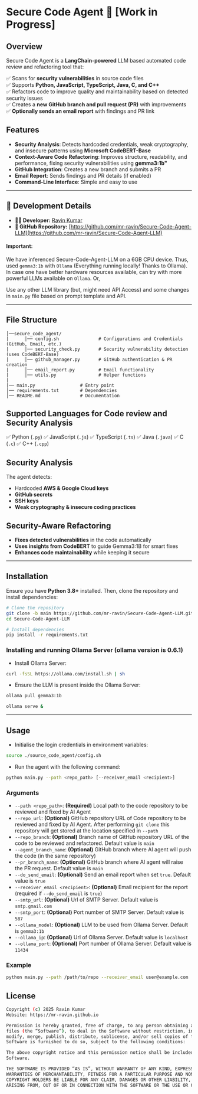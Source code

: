 # Secure Code Agent 🤖 [Work in Progress]

## Overview
Secure Code Agent is a **LangChain-powered** LLM based automated code review and refactoring tool that:

✅ Scans for **security vulnerabilities** in source code files  
✅ Supports **Python, JavaScript, TypeScript, Java, C, and C++**  
✅ Refactors code to improve quality and maintainability based on detected security issues  
✅ Creates a **new GitHub branch and pull request (PR)** with improvements  
✅ **Optionally sends an email report** with findings and PR link  

## Features
- **Security Analysis**: Detects hardcoded credentials, weak cryptography, and insecure patterns using **Microsoft CodeBERT-Base**
- **Context-Aware Code Refactoring**: Improves structure, readability, and performance, fixing security vulnerabilities using **gemma3:1b"**
- **GitHub Integration**: Creates a new branch and submits a PR
- **Email Report**: Sends findings and PR details (if enabled)
- **Command-Line Interface**: Simple and easy to use

---
## 🔧 **Development Details**
- **👨‍💻 Developer:** [Ravin Kumar](https://mr-ravin.github.io)  
- **📂 GitHub Repository:** [https://github.com/mr-ravin/Secure-Code-Agent-LLM](https://github.com/mr-ravin/Secure-Code-Agent-LLM)

#### Important: 

We have inferenced Secure-Code-Agent-LLM on a 6GB CPU device. Thus, used `gemma3:1b` with `Ollama` (Everything running locally! Thanks to Ollama). In case one have better hardware resources available, can try with more powerful LLMs available on `Ollama`. Or, 

Use any other LLM library (but, might need API Access) and some changes in `main.py` file based on prompt template and API.

---
## File Structure
```
│──secure_code_agent/
|      │── config.sh               # Configurations and Credentials (GitHub, Email, etc.)
|      │── security_check.py       # Security vulnerability detection (uses CodeBERT-Base)
|      │── github_manager.py       # GitHub authentication & PR creation
|      │── email_report.py         # Email functionality
|      │── utils.py                # Helper functions
|
|── main.py                 # Entry point
│── requirements.txt        # Dependencies
│── README.md               # Documentation
```

## Supported Languages for Code review and Security Analysis
✅ Python (`.py`)
✅ JavaScript (`.js`)
✅ TypeScript (`.ts`)
✅ Java (`.java`)
✅ C (`.c`)
✅ C++ (`.cpp`)

## Security Analysis
The agent detects:
- Hardcoded **AWS & Google Cloud keys**
- **GitHub secrets**
- **SSH keys**
- **Weak cryptography & insecure coding practices**

## Security-Aware Refactoring
- **Fixes detected vulnerabilities** in the code automatically
- **Uses insights from CodeBERT** to guide Gemma3:1B for smart fixes
- **Enhances code maintainability** while keeping it secure

---
## Installation
Ensure you have **Python 3.8+** installed. Then, clone the repository and install dependencies:

```bash
# Clone the repository
git clone -b main https://github.com/mr-ravin/Secure-Code-Agent-LLM.git
cd Secure-Code-Agent-LLM

# Install dependencies
pip install -r requirements.txt
```

### Installing and running Ollama Server (ollama version is 0.6.1)
- Install Ollama Server:
```sh
curl -fsSL https://ollama.com/install.sh | sh
```
- Ensure the LLM is present inside the Ollama Server:
```sh
ollama pull gemma3:1b
```

```sh
ollama serve &
```

---
## Usage
- Initialise the login credentials in environment variables:

```bash
source ./source_code_agent/config.sh 
```

- Run the agent with the following command:

```bash
python main.py --path <repo_path> [--receiver_email <recipient>]
```

### Arguments

- `--path <repo_path>`: **(Required)** Local path to the code repository to be  reviewed and fixed by AI Agent
- `--repo_url`: **(Optional)** GitHub repository URL of Code repository to be reviewed and fixed by AI Agent. After performing `git clone` this repository will get stored at the location specified in `--path`
- `--repo_branch`: **(Optional)** Branch name of GitHub repository URL of the code to be reviewed and refactored. Default value is `main`
- `--agent_branch_name`: **(Optional)** GitHub branch where AI agent will push the code (in the same repository)
- `--pr_branch_name`: **(Optional)** GitHub branch where AI agent will raise the PR request. Default value is `main`
- `--do_send_email`: **(Optional)** Send an email report when set `true`. Default value is `true`
- `--receiver_email <recipient>`: **(Optional)** Email recipient for the report (required if `--do_send_email` is `true`)
- `--smtp_url`: **(Optional)** Url of SMTP Server. Default value is `smtp.gmail.com`
- `--smtp_port`: **(Optional)** Port number of SMTP Server. Default value is `587`
- `--ollama_model`: **(Optional)** LLM to be used from Ollama Server. Default is `gemma3:1b`
- `--ollama_ip`: **(Optional)** Url of Ollama Server. Default value is `localhost`
- `--ollama_port`: **(Optional)** Port number of Ollama Server. Default value is `11434`

### Example
```bash
python main.py --path /path/to/repo --receiver_email user@example.com
```

## License
```sh
Copyright (c) 2025 Ravin Kumar
Website: https://mr-ravin.github.io

Permission is hereby granted, free of charge, to any person obtaining a copy of this software and associated documentation 
files (the “Software”), to deal in the Software without restriction, including without limitation the rights to use, copy, 
modify, merge, publish, distribute, sublicense, and/or sell copies of the Software, and to permit persons to whom the 
Software is furnished to do so, subject to the following conditions:

The above copyright notice and this permission notice shall be included in all copies or substantial portions of the 
Software.

THE SOFTWARE IS PROVIDED “AS IS”, WITHOUT WARRANTY OF ANY KIND, EXPRESS OR IMPLIED, INCLUDING BUT NOT LIMITED TO THE 
WARRANTIES OF MERCHANTABILITY, FITNESS FOR A PARTICULAR PURPOSE AND NONINFRINGEMENT. IN NO EVENT SHALL THE AUTHORS OR 
COPYRIGHT HOLDERS BE LIABLE FOR ANY CLAIM, DAMAGES OR OTHER LIABILITY, WHETHER IN AN ACTION OF CONTRACT, TORT OR OTHERWISE, 
ARISING FROM, OUT OF OR IN CONNECTION WITH THE SOFTWARE OR THE USE OR OTHER DEALINGS IN THE SOFTWARE.
```